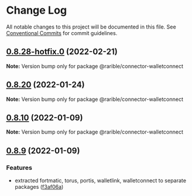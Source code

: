# Change Log

All notable changes to this project will be documented in this file.
See [Conventional Commits](https://conventionalcommits.org) for commit guidelines.

## [0.8.28-hotfix.0](https://github.com/rarible/sdk/compare/v0.8.27...v0.8.28-hotfix.0) (2022-02-21)

**Note:** Version bump only for package @rarible/connector-walletconnect





## [0.8.20](https://github.com/rarible/sdk/compare/v0.8.19...v0.8.20) (2022-01-24)

**Note:** Version bump only for package @rarible/connector-walletconnect





## [0.8.10](https://github.com/rarible/sdk/compare/v0.8.9...v0.8.10) (2022-01-09)

**Note:** Version bump only for package @rarible/connector-walletconnect





## [0.8.9](https://github.com/rarible/sdk/compare/v0.8.8...v0.8.9) (2022-01-09)


### Features

* extracted fortmatic, torus, portis, walletlink, walletconnect to separate packages ([f3af06a](https://github.com/rarible/sdk/commit/f3af06ab5eaf1c5cf6c9768b13617091783751f0))
